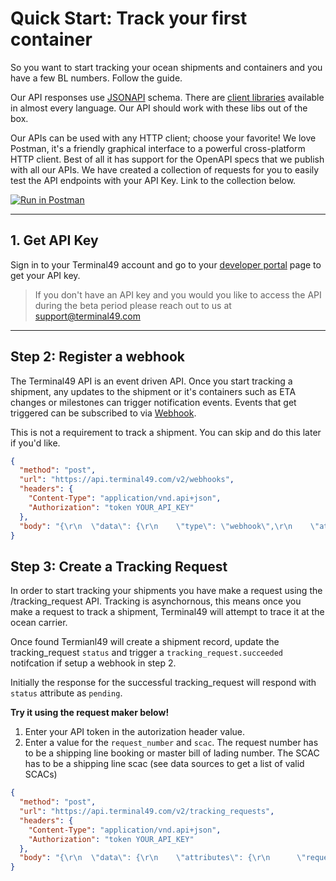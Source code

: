 # Quick Start: Track your first container

So you want to start tracking your ocean shipments and containers and you have a few BL numbers. Follow the guide. 

Our API responses use [JSONAPI](https://jsonapi.org/) schema. There are [client libraries](https://jsonapi.org/implementations/#client-libraries) available in almost every language. Our API should work with these libs out of the box. 

Our APIs can be used with any HTTP client; choose your favorite! We love Postman, it's a friendly graphical interface to a powerful cross-platform HTTP client. Best of all it has support for the OpenAPI specs that we publish with all our APIs. We have created a collection of requests for you to easily test the API endpoints with your API Key. Link to the collection below. 

[![Run in Postman](https://run.pstmn.io/button.svg)](https://app.getpostman.com/run-collection/4989da1ade6756b2f636#?env%5Bproduction%5D=W3sia2V5IjoiYmFzZVVybCIsInZhbHVlIjoiaHR0cHM6Ly9hcGkudGVybWluYWw0OS5jb20vdjIiLCJlbmFibGVkIjp0cnVlfSx7ImtleSI6IkFQSV9UT0tFTiIsInZhbHVlIjoiIiwiZW5hYmxlZCI6dHJ1ZX1d)

---

## 1. Get API Key

Sign in to your Terminal49 account and go to your [developer portal](https://app.terminal49.com/developers/api_keys) page to get your API key. 

> If you don't have an API key and you would you like to access the API during the beta period please reach out to us at [support@terminal49.com](mailto:support@terminal49.com)
---
## Step 2: Register a webhook

The Terminal49 API is an event driven API. Once you start tracking a shipment, any updates to the shipment or it's containers such as ETA changes or milestones can trigger notification events. Events that get triggered can be subscribed to via [Webhook](https://sendgrid.com/blog/whats-webhook/). 

This is not a requirement to track a shipment. You can skip and do this later if you'd like. 

```json http
{
  "method": "post",
  "url": "https://api.terminal49.com/v2/webhooks",
  "headers": {
    "Content-Type": "application/vnd.api+json",
    "Authorization": "token YOUR_API_KEY"
  },
  "body": "{\r\n  \"data\": {\r\n    \"type\": \"webhook\",\r\n    \"attributes\": {\r\n      \"url\": \"https:\/\/webhook.site\/\",\r\n      \"active\": true,\r\n      \"events\": [\r\n        \"*\"\r\n      ]\r\n    }\r\n  }\r\n}"
}
```

## Step 3: Create a Tracking Request

In order to start tracking your shipments you have make a request using the /tracking_request API. Tracking is asynchornous, this means once you make a request to track a shipment, Terminal49 will attempt to trace it at the ocean carrier. 

Once found Termianl49 will create a shipment record, update the tracking_request `status` and trigger a `tracking_request.succeeded` notifcation if setup a webhook in step 2. 

Initially the response for the successful tracking_request will respond with `status` attribute as `pending`.  

**Try it using the request maker below!**
1. Enter your API token in the autorization header value. 
2. Enter a value for the `request_number` and `scac`. The request number has to be a shipping line booking or master bill of lading number. The SCAC has to be a shipping line scac (see data sources to get a list of valid SCACs)

```json http
{
  "method": "post",
  "url": "https://api.terminal49.com/v2/tracking_requests",
  "headers": {
    "Content-Type": "application/vnd.api+json",
    "Authorization": "token YOUR_API_KEY"
  },
  "body": "{\r\n  \"data\": {\r\n    \"attributes\": {\r\n      \"request_type\": \"bill_of_lading\",\r\n      \"request_number\": \"\",\r\n      \"scac\": \"\"\r\n    },\r\n    \"type\": \"tracking_request\"\r\n  }\r\n}"
}
```
